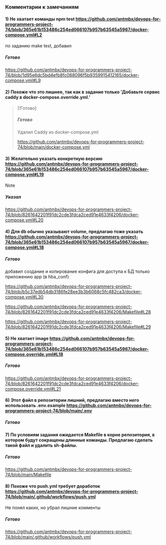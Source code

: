 
### Комментарии к замечаниям

#### 1) Не хватает команды npm test https://github.com/antmbx/devops-for-programmers-project-74/blob/365e61b153486c254ed066107b957b63545a5967/docker-compose.yml#L2

по заданию make test, добавил

##### Готово

https://github.com/antmbx/devops-for-programmers-project-74/blob/1d95e6dc5bd4efb8fc088096f5b9359915412165/docker-compose.yml#L9



#### 2) Похоже что это лишнее, так как в задание только 'Добавьте сервис caddy в docker-compose.override.yml.' 

> [!Готово]
> ##### Готово
>
> Удалил Caddy из docker-compose.yml
>
> https://github.com/antmbx/devops-for-programmers-project-74/blob/main/docker-compose.yml


#### 3) Желательно указать конкретную версию https://github.com/antmbx/devops-for-programmers-project-74/blob/365e61b153486c254ed066107b957b63545a5967/docker-compose.yml#L19

> [!NOTE] 
> ##### Указал
> https://github.com/antmbx/devops-for-programmers-project-74/blob/8261642201f91dc2cde3fdca2ced91e4633f4206/docker-compose.yml#L20



#### 4) Для db обычно указывают volume, предлагаю тоже указать https://github.com/antmbx/devops-for-programmers-project-74/blob/365e61b153486c254ed066107b957b63545a5967/docker-compose.yml#L18

##### Готово

добавил создание и копирование конфига для доступа к БД только приложению app (в hba_conf)

https://github.com/antmbx/devops-for-programmers-project-74/blob/b5c37edb54db3186fe28ee3b3b6068c5fc482ca3/docker-compose.yml#L30


https://github.com/antmbx/devops-for-programmers-project-74/blob/8261642201f91dc2cde3fdca2ced91e4633f4206/Makefile#L28

https://github.com/antmbx/devops-for-programmers-project-74/blob/8261642201f91dc2cde3fdca2ced91e4633f4206/Makefile#L29




#### 5) Не хватает image https://github.com/antmbx/devops-for-programmers-project-74/blob/365e61b153486c254ed066107b957b63545a5967/docker-compose.override.yml#L18

##### Готово
https://github.com/antmbx/devops-for-programmers-project-74/blob/8261642201f91dc2cde3fdca2ced91e4633f4206/docker-compose.override.yml#L21


#### 6) Этот файл в репозитории лишний, предлагаю вместо него использовать .env.example https://github.com/antmbx/devops-for-programmers-project-74/blob/main/.env

##### Готово


#### 7) По условиям задания ожидается Makefile в корне репозитория, в котором будут сокращены длинные команды. Предлагаю сделать такой файл и удалить sh-файлы. 

##### Готово

https://github.com/antmbx/devops-for-programmers-project-74/blob/main/Makefile


#### 8) Похоже что push.yml требует доработок https://github.com/antmbx/devops-for-programmers-project-74/blob/main/.github/workflows/push.yml

Не понял каких, но убрал лишние комменты
##### Готово

https://github.com/antmbx/devops-for-programmers-project-74/blob/main/.github/workflows/push.yml
